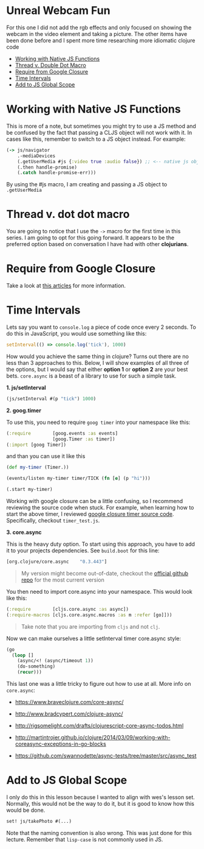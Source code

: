 # Unreal Webcam Fun

For this one I did not add the rgb effects and only focused on showing the webcam in the video element and taking a picture.  The other items have been done before and I spent more time researching more idiomatic clojure code

* [Working with Native JS Functions](#working-with-native-js-functions)
* [Thread v. Double Dot Macro](#thread-v.-dot-dot-macro)
* [Require from Google Closure](#require-from-google-closure)
* [Time Intervals](#time-intervals)
* [Add to JS Global Scope](#add-to-js-global-scope)

# Working with Native JS Functions

This is more of a note, but sometimes you might try to use a JS method and be confused by the fact that passing a CLJS object will not work with it.  In cases like this, remember to switch to a JS object instead.  For example:

```clojure
(-> js/navigator
    .-mediaDevices
    (.getUserMedia #js {:video true :audio false}) ;; <-- native js object
    (.then handle-promise)
    (.catch handle-promise-err)))
```

By using the #js macro, I am creating and passing a JS object to `.getUserMedia`


# Thread v. dot dot macro

You are going to notice that I use the `->` macro for the first time in this series.  I am going to opt for this going forward.  It appears to be the preferred option based on conversation I have had with other **clojurians**.


# Require from Google Closure

Take a look at [this articles](https://www.martinklepsch.org/posts/requiring-closure-namespaces.html) for more information.


# Time Intervals

Lets say you want to `console.log` a piece of code once every 2 seconds.  To do this in JavaScript, you would use something like this:

```javascript
setInterval(() => console.log('tick'), 1000)
```

How would you achieve the same thing in clojure?  Turns out there are no less than 3 approaches to this.  Below, I will show examples of all three of the options, but I would say that either **option 1** or **option 2** are your best bets.  `core.async` is a beast of a library to use for such a simple task.


**1.  js/setInterval**

```clojure
(js/setInterval #(p "tick") 1000)
```

**2.  goog.timer**

To use this, you need to require `goog timer` into your namespace like this:

```clojure
(:require        [goog.events :as events]
                 [goog.Timer :as timer])
(:import [goog Timer])
```

and than you can use it like this

```clojure
(def my-timer (Timer.))

(events/listen my-timer timer/TICK (fn [e] (p "hi")))

(.start my-timer)
```

Working with google closure can be a little confusing, so I recommend reviewing the source code when stuck.  For example, when learning how to start the above timer, I reviewed [google closure timer source code](https://github.com/google/closure-library/tree/master/closure/goog/timer).  Specifically, checkout `timer_test.js`.


**3.  core.async**

This is the heavy duty option.  To start using this approach, you have to add it to your projects dependencies.  See `build.boot` for this line:

```clojure
[org.clojure/core.async    "0.3.443"]
```

> My version might become out-of-date, checkout the [official github repo](https://github.com/clojure/core.async) for the most current version

You then need to import core.async into your namespace. This would look like this:

```clojure
(:require        [cljs.core.async :as async])
(:require-macros [cljs.core.async.macros :as m :refer [go]]))
```

> Take note that you are importing from `cljs` and not `clj`.

Now we can make ourselves a little setInterval timer core.async style:

```clojure
(go
  (loop []
    (async/<! (async/timeout 1))
    (do-something)
    (recur)))
```

This last one was a little tricky to figure out how to use at all.  More info on `core.async`:

* https://www.braveclojure.com/core-async/

* http://www.bradcypert.com/clojure-async/

* http://rigsomelight.com/drafts/clojurescript-core-async-todos.html

* http://martintrojer.github.io/clojure/2014/03/09/working-with-coreasync-exceptions-in-go-blocks

* https://github.com/swannodette/async-tests/tree/master/src/async_test


# Add to JS Global Scope

I only do this in this lesson because I wanted to align with wes's lesson set.  Normally, this would not be the way to do it, but it is good to know how this would be done.

```clojure
set! js/takePhoto #(...)
```

Note that the naming convention is also wrong.  This was just done for this lecture.  Remember that `lisp-case` is not commonly used in JS.
